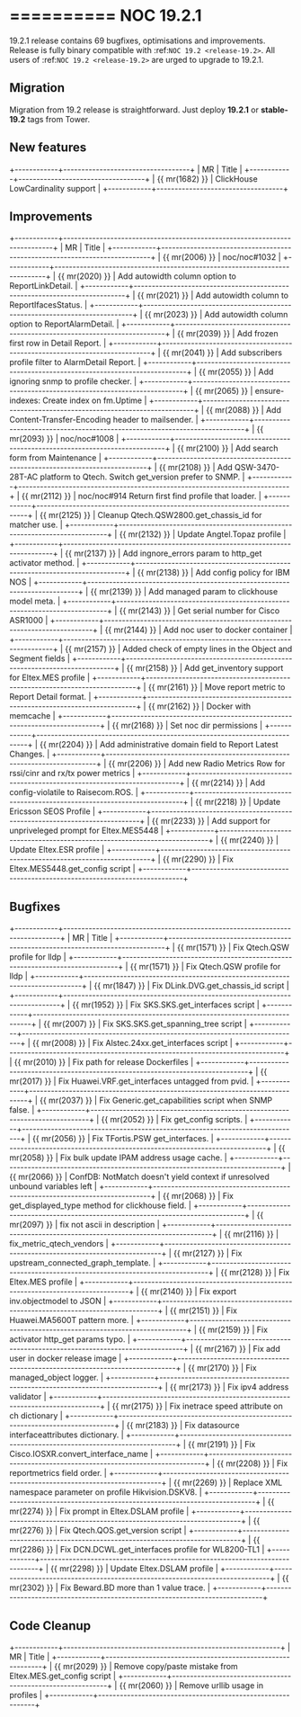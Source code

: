 

==========
NOC 19.2.1
==========

19.2.1 release contains 69 bugfixes, optimisations and improvements.
Release is fully binary compatible with :ref:`NOC 19.2 <release-19.2>`.
All users of :ref:`NOC 19.2 <release-19.2>` are urged to upgrade to 19.2.1.

Migration
---------

Migration from 19.2 release is straightforward. Just deploy **19.2.1** or **stable-19.2** tags from Tower.

New features
------------
+------------+-----------------------------------+
| MR         | Title                             |
+------------+-----------------------------------+
| {{ mr(1682) }} | ClickHouse LowCardinality support |
+------------+-----------------------------------+

Improvements
------------
+------------+---------------------------------------------------------------------------+
| MR         | Title                                                                     |
+------------+---------------------------------------------------------------------------+
| {{ mr(2006) }} | noc/noc#1032                                                              |
+------------+---------------------------------------------------------------------------+
| {{ mr(2020) }} | Add autowidth column option to ReportLinkDetail.                          |
+------------+---------------------------------------------------------------------------+
| {{ mr(2021) }} | Add autowidth column to ReportIfacesStatus.                               |
+------------+---------------------------------------------------------------------------+
| {{ mr(2023) }} | Add autowidth column option to ReportAlarmDetail.                         |
+------------+---------------------------------------------------------------------------+
| {{ mr(2039) }} | Add frozen first row in Detail Report.                                    |
+------------+---------------------------------------------------------------------------+
| {{ mr(2041) }} | Add subscribers profile filter to AlarmDetail Report.                     |
+------------+---------------------------------------------------------------------------+
| {{ mr(2055) }} | Add ignoring snmp to profile checker.                                     |
+------------+---------------------------------------------------------------------------+
| {{ mr(2065) }} | ensure-indexes: Create index on fm.Uptime                                 |
+------------+---------------------------------------------------------------------------+
| {{ mr(2088) }} | Add Content-Transfer-Encoding header to mailsender.                       |
+------------+---------------------------------------------------------------------------+
| {{ mr(2093) }} | noc/noc#1008                                                              |
+------------+---------------------------------------------------------------------------+
| {{ mr(2100) }} | Add search form from Maintenance                                          |
+------------+---------------------------------------------------------------------------+
| {{ mr(2108) }} | Add QSW-3470-28T-AC platform to Qtech. Switch get_version prefer to SNMP. |
+------------+---------------------------------------------------------------------------+
| {{ mr(2112) }} | noc/noc#914 Return first find profile that loader.                        |
+------------+---------------------------------------------------------------------------+
| {{ mr(2125) }} | Cleanup Qtech.QSW2800.get_chassis_id for matcher use.                     |
+------------+---------------------------------------------------------------------------+
| {{ mr(2132) }} | Update Angtel.Topaz profile                                               |
+------------+---------------------------------------------------------------------------+
| {{ mr(2137) }} | Add ingnore_errors param to http_get activator method.                    |
+------------+---------------------------------------------------------------------------+
| {{ mr(2138) }} | Add config policy for IBM NOS                                             |
+------------+---------------------------------------------------------------------------+
| {{ mr(2139) }} | Add managed param to clickhouse model meta.                               |
+------------+---------------------------------------------------------------------------+
| {{ mr(2143) }} | Get serial number for Cisco ASR1000                                       |
+------------+---------------------------------------------------------------------------+
| {{ mr(2144) }} | Add noc user to docker container                                          |
+------------+---------------------------------------------------------------------------+
| {{ mr(2157) }} | Added check of empty lines in the Object and Segment fields               |
+------------+---------------------------------------------------------------------------+
| {{ mr(2158) }} | Add get_inventory support for Eltex.MES profile                           |
+------------+---------------------------------------------------------------------------+
| {{ mr(2161) }} | Move report metric to Report Detail format.                               |
+------------+---------------------------------------------------------------------------+
| {{ mr(2162) }} | Docker with memcache                                                      |
+------------+---------------------------------------------------------------------------+
| {{ mr(2168) }} | Set noc dir permissions                                                   |
+------------+---------------------------------------------------------------------------+
| {{ mr(2204) }} | Add administrative domain field to Report Latest Changes.                 |
+------------+---------------------------------------------------------------------------+
| {{ mr(2206) }} | Add new Radio Metrics Row for rssi/cinr and rx/tx power metrics           |
+------------+---------------------------------------------------------------------------+
| {{ mr(2214) }} | Add config-violatile to Raisecom.ROS.                                     |
+------------+---------------------------------------------------------------------------+
| {{ mr(2218) }} | Update Ericsson SEOS Profile                                              |
+------------+---------------------------------------------------------------------------+
| {{ mr(2233) }} | Add support for unpriveleged prompt for Eltex.MES5448                     |
+------------+---------------------------------------------------------------------------+
| {{ mr(2240) }} | Update Eltex.ESR profile                                                  |
+------------+---------------------------------------------------------------------------+
| {{ mr(2290) }} | Fix Eltex.MES5448.get_config script                                       |
+------------+---------------------------------------------------------------------------+

Bugfixes
--------
+------------+-----------------------------------------------------------------------------+
| MR         | Title                                                                       |
+------------+-----------------------------------------------------------------------------+
| {{ mr(1571) }} | Fix Qtech.QSW profile for lldp                                              |
+------------+-----------------------------------------------------------------------------+
| {{ mr(1571) }} | Fix Qtech.QSW profile for lldp                                              |
+------------+-----------------------------------------------------------------------------+
| {{ mr(1847) }} | Fix DLink.DVG.get_chassis_id script                                         |
+------------+-----------------------------------------------------------------------------+
| {{ mr(1952) }} | Fix SKS.SKS.get_interfaces script                                           |
+------------+-----------------------------------------------------------------------------+
| {{ mr(2007) }} | Fix SKS.SKS.get_spanning_tree script                                        |
+------------+-----------------------------------------------------------------------------+
| {{ mr(2008) }} | Fix Alstec.24xx.get_interfaces script                                       |
+------------+-----------------------------------------------------------------------------+
| {{ mr(2010) }} | Fix path for release Dockerfiles                                            |
+------------+-----------------------------------------------------------------------------+
| {{ mr(2017) }} | Fix Huawei.VRF.get_interfaces untagged from pvid.                           |
+------------+-----------------------------------------------------------------------------+
| {{ mr(2037) }} | Fix Generic.get_capabilities script when SNMP false.                        |
+------------+-----------------------------------------------------------------------------+
| {{ mr(2052) }} | Fix get_config scripts.                                                     |
+------------+-----------------------------------------------------------------------------+
| {{ mr(2056) }} | Fix TFortis.PSW get_interfaces.                                             |
+------------+-----------------------------------------------------------------------------+
| {{ mr(2058) }} | Fix bulk update IPAM address usage cache.                                   |
+------------+-----------------------------------------------------------------------------+
| {{ mr(2066) }} | ConfDB: NotMatch doesn't yield context if unresolved unbound variables left |
+------------+-----------------------------------------------------------------------------+
| {{ mr(2068) }} | Fix get_displayed_type method for clickhouse field.                         |
+------------+-----------------------------------------------------------------------------+
| {{ mr(2097) }} | fix not ascii in description                                                |
+------------+-----------------------------------------------------------------------------+
| {{ mr(2116) }} | fix_metric_qtech_vendors                                                    |
+------------+-----------------------------------------------------------------------------+
| {{ mr(2127) }} | Fix upstream_connected_graph_template.                                      |
+------------+-----------------------------------------------------------------------------+
| {{ mr(2128) }} | Fix Eltex.MES profile                                                       |
+------------+-----------------------------------------------------------------------------+
| {{ mr(2140) }} | Fix export inv.objectmodel to JSON                                          |
+------------+-----------------------------------------------------------------------------+
| {{ mr(2151) }} | Fix Huawei.MA5600T pattern more.                                            |
+------------+-----------------------------------------------------------------------------+
| {{ mr(2159) }} | Fix activator http_get params typo.                                         |
+------------+-----------------------------------------------------------------------------+
| {{ mr(2167) }} | Fix add user in docker release image                                        |
+------------+-----------------------------------------------------------------------------+
| {{ mr(2170) }} | Fix managed_object logger.                                                  |
+------------+-----------------------------------------------------------------------------+
| {{ mr(2173) }} | Fix ipv4 address validator                                                  |
+------------+-----------------------------------------------------------------------------+
| {{ mr(2175) }} | Fix inetrace speed attribute on ch dictionary                               |
+------------+-----------------------------------------------------------------------------+
| {{ mr(2183) }} | Fix datasource interfaceattributes dictionary.                              |
+------------+-----------------------------------------------------------------------------+
| {{ mr(2191) }} | Fix Cisco.IOSXR.convert_interface_name                                      |
+------------+-----------------------------------------------------------------------------+
| {{ mr(2208) }} | Fix reportmetrics field order.                                              |
+------------+-----------------------------------------------------------------------------+
| {{ mr(2269) }} | Replace XML namespace parameter on profile Hikvision.DSKV8.                 |
+------------+-----------------------------------------------------------------------------+
| {{ mr(2274) }} | Fix prompt in Eltex.DSLAM profile                                           |
+------------+-----------------------------------------------------------------------------+
| {{ mr(2276) }} | Fix Qtech.QOS.get_version script                                            |
+------------+-----------------------------------------------------------------------------+
| {{ mr(2286) }} | Fix DCN.DCWL.get_interfaces profile for WL8200-TL1                          |
+------------+-----------------------------------------------------------------------------+
| {{ mr(2298) }} | Update Eltex.DSLAM profile                                                  |
+------------+-----------------------------------------------------------------------------+
| {{ mr(2302) }} | Fix Beward.BD more than 1 value trace.                                      |
+------------+-----------------------------------------------------------------------------+

Code Cleanup
------------
+------------+------------------------------------------------------------+
| MR         | Title                                                      |
+------------+------------------------------------------------------------+
| {{ mr(2029) }} | Remove copy/paste mistake from Eltex.MES.get_config script |
+------------+------------------------------------------------------------+
| {{ mr(2060) }} | Remove urllib usage in profiles                            |
+------------+------------------------------------------------------------+
